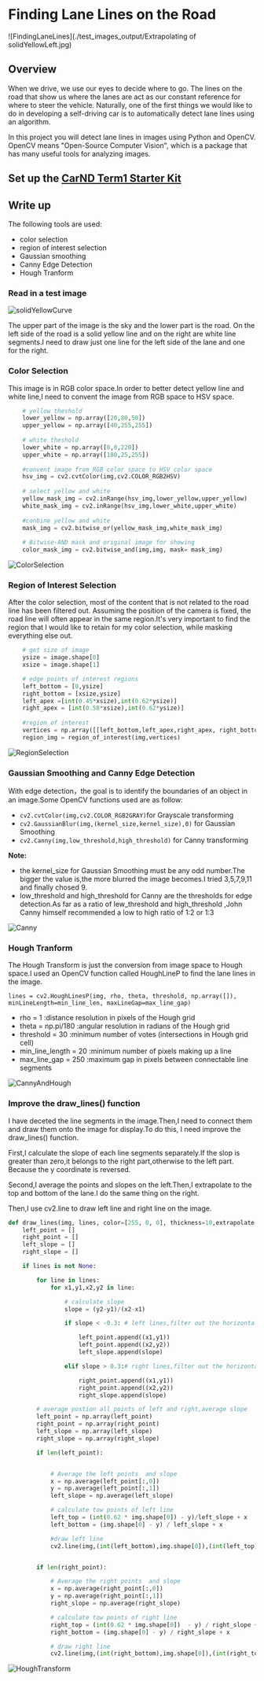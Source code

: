 # **Finding Lane Lines on the Road** 

![FindingLaneLines](./test_images_output/Extrapolating of solidYellowLeft.jpg)

## Overview

When we drive, we use our eyes to decide where to go.  The lines on the road that show us where the lanes are act as our constant reference for where to steer the vehicle.  Naturally, one of the first things we would like to do in developing a self-driving car is to automatically detect lane lines using an algorithm.

In this project you will detect lane lines in images using Python and OpenCV.  OpenCV means "Open-Source Computer Vision", which is a package that has many useful tools for analyzing images.  


## Set up the [CarND Term1 Starter Kit](https://classroom.udacity.com/nanodegrees/nd013/parts/fbf77062-5703-404e-b60c-95b78b2f3f9e/modules/83ec35ee-1e02-48a5-bdb7-d244bd47c2dc/lessons/8c82408b-a217-4d09-b81d-1bda4c6380ef/concepts/4f1870e0-3849-43e4-b670-12e6f2d4b7a7) 

## Write up

The following tools are used:
* color selection
* region of interest selection
* Gaussian smoothing
* Canny Edge Detection
* Hough Tranform


### Read in a test image

![solidYellowCurve](./test_images/solidYellowCurve.jpg)

The upper part of the image is the sky and the lower part is the road. On the left side of the road is a solid yellow line and on the right are white line segments.I need to draw just one line for the left side of the lane and one for the right.


### Color Selection

This image is in RGB color space.In order to better detect yellow line and white line,I need to convent the image from RGB space to HSV space.



```python
    # yellow theshold
    lower_yellow = np.array([20,80,50])
    upper_yellow = np.array([40,255,255])
    
    # white theshold
    lower_white = np.array([0,0,220])
    upper_white = np.array([180,25,255])
    
    #convent image from RGB color space to HSV color space
    hsv_img = cv2.cvtColor(img,cv2.COLOR_RGB2HSV)
    
    # select yellow and white
    yellow_mask_img = cv2.inRange(hsv_img,lower_yellow,upper_yellow)
    white_mask_img = cv2.inRange(hsv_img,lower_white,upper_white)
    
    #conbine yellow and white
    mask_img = cv2.bitwise_or(yellow_mask_img,white_mask_img)
    
    # Bitwise-AND mask and original image for showing
    color_mask_img = cv2.bitwise_and(img,img, mask= mask_img)

```

![ColorSelection](./writeup/Color_selection.png)

### Region of Interest Selection

After the color selection, most of the content that is not related to the road line has been filtered out. Assuming the position of the camera is fixed, the road line will often appear in the same region.It's very important to find the region that I would like to retain for my color selection, while masking everything else out. 


```python
    # get size of image
    ysize = image.shape[0]
    xsize = image.shape[1]

    # edge points of interest regions
    left_bottom = [0,ysize]
    right_bottom = [xsize,ysize]
    left_apex =[int(0.45*xsize),int(0.62*ysize)]
    right_apex = [int(0.58*xsize),int(0.62*ysize)]
    
    #region of interest
    vertices = np.array([[left_bottom,left_apex,right_apex, right_bottom]], dtype=np.int32)
    region_img = region_of_interest(img,vertices)
```

![RegionSelection](./writeup/Region_selection.png)

### Gaussian Smoothing and Canny Edge Detection

With edge detection，the goal is to identify the boundaries of an object in an image.Some OpenCV functions used are as follow:

* `cv2.cvtColor(img,cv2.COLOR_RGB2GRAY)`for Grayscale transforming
* `cv2.GaussianBlur(img,(kernel_size,kernel_size),0)` for Gaussian Smoothing
* `cv2.Canny(img,low_threshold,high_threshold)` for Canny transforming

**Note:**
* the kernel_size for Gaussian Smoothing must be any odd number.The bigger the value is,the more blurred the image becomes.I tried 3,5,7,9,11 and finally chosed 9.
* low_threshold and high_threshold for Canny are the thresholds for edge detection.As far as a ratio of lew_threshold and high_threshold ,John Canny himself recommended a low to high ratio of 1:2 or 1:3

![Canny](./writeup/Canny_edge_detection.png)

### Hough Tranform

The Hough Transform is just the conversion from image space to Hough space.I used an OpenCV function called HoughLineP to find the lane lines in the image.

`lines = cv2.HoughLinesP(img, rho, theta, threshold, np.array([]), minLineLength=min_line_len, maxLineGap=max_line_gap)`


* rho = 1            :distance resolution in pixels of the Hough grid
* theta = np.pi/180  :angular resolution in radians of the Hough grid
* threshold = 30     :minimum number of votes (intersections in Hough grid cell)
* min_line_length = 20 :minimum number of pixels making up a line
* max_line_gap = 250   :maximum gap in pixels between connectable line segments

![CannyAndHough](./writeup/Canny_and_Hough.png)

### Improve the draw_lines() function

I have deceted the line segments in the image.Then,I need to connect them and draw them onto the image for display.To do this, I need improve the draw_lines() function.

First,I calculate the slope of each line segments separately.If the slop is greater than zero,it belongs to the right part,otherwise to the left part. Because the y coordinate is reversed.

Second,I average the points and slopes on the left.Then,I extrapolate to the top and bottom of the lane.I do the same thing on the right.

Then,I use cv2.line to draw left line and right line on the image.


```python
def draw_lines(img, lines, color=[255, 0, 0], thickness=10,extrapolate = False):
    left_point = []
    right_point = []
    left_slope = []
    right_slope = []

    if lines is not None:

        for line in lines:
            for x1,y1,x2,y2 in line:

                # calculate slope
                slope = (y2-y1)/(x2-x1)

                if slope < -0.3: # left lines,filter out the horizontal lines

                    left_point.append((x1,y1))
                    left_point.append((x2,y2))
                    left_slope.append(slope)

                elif slope > 0.3:# right lines,filter out the horizontal lines

                    right_point.append((x1,y1))
                    right_point.append((x2,y2))
                    right_slope.append(slope)

        # average postion all points of left and right,average slope
        left_point = np.array(left_point)
        right_point = np.array(right_point)
        left_slope = np.array(left_slope)
        right_slope = np.array(right_slope)

        if len(left_point):


            # Average the left points  and slope
            x = np.average(left_point[:,0])
            y = np.average(left_point[:,1])
            left_slope = np.average(left_slope)

            # calculate tow points of left line
            left_top = (int(0.62 * img.shape[0]) - y)/left_slope + x
            left_bottom = (img.shape[0] - y) / left_slope + x

            #draw left line
            cv2.line(img,(int(left_bottom),img.shape[0]),(int(left_top),int(0.62 * img.shape[0])),color,thickness)  


        if len(right_point):

            # Average the right points  and slope
            x = np.average(right_point[:,0])
            y = np.average(right_point[:,1])
            right_slope = np.average(right_slope)

            # calculate tow points of right line
            right_top = (int(0.62 * img.shape[0])  - y) / right_slope + x
            right_bottom = (img.shape[0] - y) / right_slope + x

            # draw right line
            cv2.line(img,(int(right_bottom),img.shape[0]),(int(right_top),int(0.62 * img.shape[0])),color,thickness)    

```

![HoughTransform](./writeup/Hough_transform_extrapolate.png)


